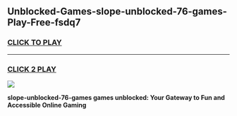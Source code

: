 
## Unblocked-Games-slope-unblocked-76-games-Play-Free-fsdq7
<h3>
<a href="https://premium76.site?title=slope-unblocked-76-games&ref=17A">CLICK TO PLAY</a></h3>
<hr>

<h3>
<a href="https://premium76.site?title=slope-unblocked-76-games&ref=17A">CLICK 2 PLAY</a>
  
</h3>

<a href="https://premium76.site?title=slope-unblocked-76-games&ref=17A"><img src="https://clearcache.store/games.png"></a>


**slope-unblocked-76-games games unblocked: Your Gateway to Fun and Accessible Online Gaming**
